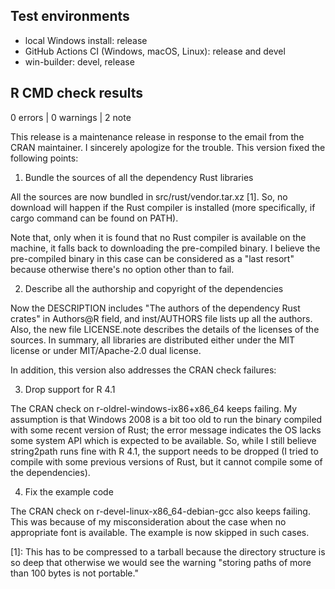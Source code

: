 ## Test environments

* local Windows install: release
* GitHub Actions CI (Windows, macOS, Linux): release and devel
* win-builder: devel, release

## R CMD check results

0 errors | 0 warnings | 2 note

This release is a maintenance release in response to the email from the CRAN
maintainer. I sincerely apologize for the trouble. This version fixed the
following points:


1. Bundle the sources of all the dependency Rust libraries

All the sources are now bundled in src/rust/vendor.tar.xz [1]. So, no download
will happen if the Rust compiler is installed (more specifically, if cargo
command can be found on PATH).

Note that, only when it is found that no Rust compiler is available on the
machine, it falls back to downloading the pre-compiled binary. I believe the
pre-compiled binary in this case can be considered as a "last resort" because
otherwise there's no option other than to fail.


2. Describe all the authorship and copyright of the dependencies

Now the DESCRIPTION includes "The authors of the dependency Rust crates" in 
Authors@R field, and inst/AUTHORS file lists up all the authors. Also, the new
file LICENSE.note describes the details of the licenses of the sources. In
summary, all libraries are distributed either under the MIT license or under
MIT/Apache-2.0 dual license.


In addition, this version also addresses the CRAN check failures:


3. Drop support for R 4.1

The CRAN check on r-oldrel-windows-ix86+x86_64 keeps failing. My assumption is
that Windows 2008 is a bit too old to run the binary compiled with some recent
version of Rust; the error message indicates the OS lacks some system API which
is expected to be available. So, while I still believe string2path runs fine
with R 4.1, the support needs to be dropped (I tried to compile with some
previous versions of Rust, but it cannot compile some of the dependencies).


4. Fix the example code

The CRAN check on r-devel-linux-x86_64-debian-gcc also keeps failing. This was
because of my misconsideration about the case when no appropriate font is
available. The example is now skipped in such cases.


[1]: This has to be  compressed to a tarball because the directory structure is
     so deep that otherwise we would see the warning "storing paths of more than
     100 bytes is not portable."
